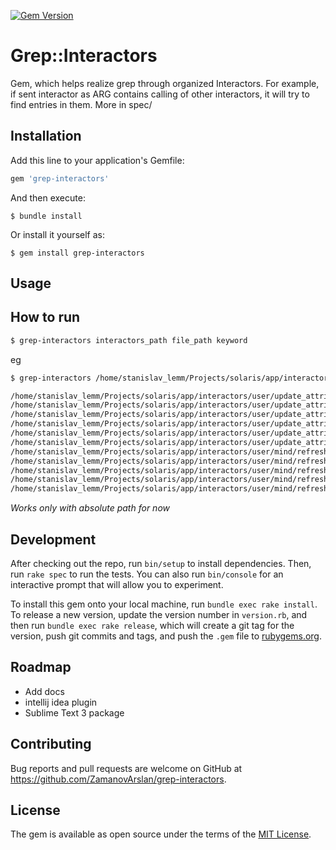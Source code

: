 [![Gem Version](https://badge.fury.io/rb/grep-interactors.svg)](https://badge.fury.io/rb/grep-interactors)

# Grep::Interactors

Gem, which helps realize grep through organized Interactors.
For example, if sent interactor as ARG contains calling of other interactors, it will try to find entries in them.
More in spec/

## Installation

Add this line to your application's Gemfile:

```ruby
gem 'grep-interactors'
```

And then execute:

    $ bundle install

Or install it yourself as:

    $ gem install grep-interactors

## Usage

## How to run
```bash
$ grep-interactors interactors_path file_path keyword
```
eg
```bash
$ grep-interactors /home/stanislav_lemm/Projects/solaris/app/interactors/ /home/stanislav_lemm/Projects/solaris/app/interactors/agreements/create.rb user

/home/stanislav_lemm/Projects/solaris/app/interactors/user/update_attributes.rb:6
/home/stanislav_lemm/Projects/solaris/app/interactors/user/update_attributes.rb:9
/home/stanislav_lemm/Projects/solaris/app/interactors/user/update_attributes.rb:12
/home/stanislav_lemm/Projects/solaris/app/interactors/user/update_attributes.rb:18
/home/stanislav_lemm/Projects/solaris/app/interactors/user/update_attributes.rb:30
/home/stanislav_lemm/Projects/solaris/app/interactors/user/update_attributes.rb:34
/home/stanislav_lemm/Projects/solaris/app/interactors/user/mind/refresh_value.rb:8
/home/stanislav_lemm/Projects/solaris/app/interactors/user/mind/refresh_value.rb:9
/home/stanislav_lemm/Projects/solaris/app/interactors/user/mind/refresh_value.rb:13
/home/stanislav_lemm/Projects/solaris/app/interactors/user/mind/refresh_value.rb:35
/home/stanislav_lemm/Projects/solaris/app/interactors/user/mind/refresh_value.rb:39
```
_Works only with absolute path for now_

## Development

After checking out the repo, run `bin/setup` to install dependencies. Then, run `rake spec` to run the tests. You can also run `bin/console` for an interactive prompt that will allow you to experiment.

To install this gem onto your local machine, run `bundle exec rake install`. To release a new version, update the version number in `version.rb`, and then run `bundle exec rake release`, which will create a git tag for the version, push git commits and tags, and push the `.gem` file to [rubygems.org](https://rubygems.org).

## Roadmap
* Add docs
* intellij idea plugin
* Sublime Text 3 package

## Contributing

Bug reports and pull requests are welcome on GitHub at https://github.com/ZamanovArslan/grep-interactors.


## License

The gem is available as open source under the terms of the [MIT License](https://opensource.org/licenses/MIT).
